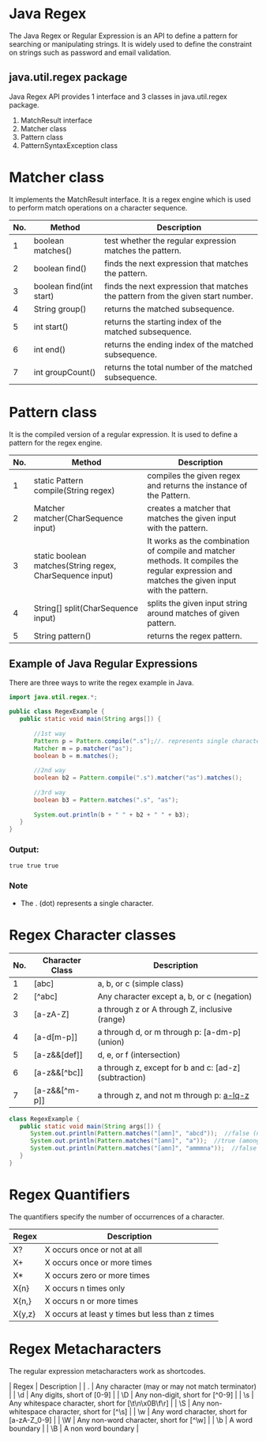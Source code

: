 # Java Regex
The Java Regex or Regular Expression is an API to define a pattern for searching or manipulating strings. It is widely used to define the constraint on strings such as password and email validation.


## java.util.regex package
Java Regex API provides 1 interface and 3 classes in java.util.regex package.

1. MatchResult interface
2. Matcher class
3. Pattern class
4. PatternSyntaxException class

# Matcher class
It implements the MatchResult interface. It is a regex engine which is used to perform match operations on a character sequence.

| No. |	Method |	Description |
| --- | ------ | ----------- |
| 1 |	boolean matches() |	test whether the regular expression matches the pattern. |
| 2 |	boolean find() |	finds the next expression that matches the pattern. |
| 3 |	boolean find(int start) |	finds the next expression that matches the pattern from the given start number. |
| 4 |	String group() |	returns the matched subsequence. |
| 5 |	int start() |	returns the starting index of the matched subsequence. |
| 6 |	int end() |	returns the ending index of the matched subsequence. |
| 7 |	int groupCount() |	returns the total number of the matched subsequence. |

# Pattern class
It is the compiled version of a regular expression. It is used to define a pattern for the regex engine.

| No. |	Method |	Description |
| --- | ------ | ----------- |
| 1	| static Pattern compile(String regex) |	compiles the given regex and returns the instance of the Pattern. |
| 2 |	Matcher matcher(CharSequence input) |	creates a matcher that matches the given input with the pattern. |
| 3 |	static boolean matches(String regex, CharSequence input) |	It works as the combination of compile and matcher methods. It compiles the regular expression and matches the given input with the pattern. |
| 4 |	String[] split(CharSequence input) |	splits the given input string around matches of given pattern. |
| 5 |	String pattern() |	returns the regex pattern. |

## Example of Java Regular Expressions
There are three ways to write the regex example in Java.

```java
import java.util.regex.*;  

public class RegexExample {  
   public static void main(String args[]) {  
       
       //1st way  
       Pattern p = Pattern.compile(".s");//. represents single character  
       Matcher m = p.matcher("as");  
       boolean b = m.matches();  
  
       //2nd way  
       boolean b2 = Pattern.compile(".s").matcher("as").matches();  
  
       //3rd way  
       boolean b3 = Pattern.matches(".s", "as");  
  
       System.out.println(b + " " + b2 + " " + b3);  
   }
}
```

### Output:
```
true true true
```

### Note
  - The . (dot) represents a single character.

# Regex Character classes
| No. |	Character Class |	Description |
| --- | --------------- | ----------- |
| 1 |	[abc] |	a, b, or c (simple class) |
| 2 |	[^abc] |	Any character except a, b, or c (negation) |
| 3 |	[a-zA-Z] |	a through z or A through Z, inclusive (range) |
| 4 |	[a-d[m-p]] |	a through d, or m through p: [a-dm-p] (union) |
| 5 |	[a-z&&[def]] |	d, e, or f (intersection) |
| 6 |	[a-z&&[^bc]] |	a through z, except for b and c: [ad-z] (subtraction) |
| 7 |	[a-z&&[^m-p]] |	a through z, and not m through p: [a-lq-z](subtraction) |

```java
class RegexExample {  
   public static void main(String args[]) {  
      System.out.println(Pattern.matches("[amn]", "abcd"));  //false (not a or m or n)  
      System.out.println(Pattern.matches("[amn]", "a"));  //true (among a or m or n)  
      System.out.println(Pattern.matches("[amn]", "ammmna"));  //false (m and a comes more than once)  
   }
}  
```

# Regex Quantifiers
The quantifiers specify the number of occurrences of a character.

| Regex |	Description |
| ----- | ----------- |
| X? |	X occurs once or not at all |
| X+ |	X occurs once or more times |
| X* |	X occurs zero or more times |
| X{n} |	X occurs n times only |
| X{n,} |	X occurs n or more times |
| X{y,z} |	X occurs at least y times but less than z times |

# Regex Metacharacters
The regular expression metacharacters work as shortcodes.

| Regex |	Description |
| . |	Any character (may or may not match terminator) |
| \d |	Any digits, short of [0-9] |
| \D |	Any non-digit, short for [^0-9] |
| \s |	Any whitespace character, short for [\t\n\x0B\f\r] |
| \S |	Any non-whitespace character, short for [^\s] |
| \w |	Any word character, short for [a-zA-Z_0-9] |
| \W |	Any non-word character, short for [^\w] |
| \b |	A word boundary |
| \B |	A non word boundary |























